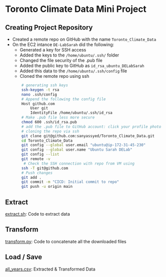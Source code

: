 # Toronto Climate Data Mini Project
## Creating Project Repository
* Created a remote repo on GitHub with the name `Toronto_Climate_Data`
* On the EC2 intance `DE-LabSarah` did the following:
    * Generated a key for SSH access
    * Added the keys to the `/home/ubuntu/.ssh/` folder
    * Changed the file security of the .pub file
    * Added the public key to GitHub as `id_rsa_ubuntu_DELabSarah`
    * Added this data to the `/home/ubuntu/.ssh/config` file
    * Cloned the remote repo using ssh
    ```bash
        # generating ssh keys    
        ssh-keygen -t rsa
        nano .ssh/config
        # Append the following the config file
        Host github.com
            User git
            IdentityFile /home/ubuntu/.ssh/id_rsa
        # Make .pub file less more secure 
        chmod 600 .ssh/id_rsa.pub
        # add the .pub file to GitHub account: click your profile photo -> Settings-> SSH and GPG keys -> New SSH key or Add SSH key
        # cloning the repo via ssh
        git clone git@github.com:sanyassyed/Toronto_Climate_Data.git
        cd Toronto_Climate_Data
        git config --global user.email "ubuntu@ip-172-31-45-230"
        git config --global user.name "Ubuntu Sarah DELab"
        git config --list
        git remote -v
         # Check the SSH connection with repo from VM using
        ssh -T git@github.com
        # Push changes
        git add .
        git commit -m "CICD: Initial commit to repo"
        git push -u origin main
    ```
## Extract
[extract.sh](./extract.sh): Code to extract data
## Transform
[transform.py](./transform.py): Code to concatenate all the downloaded files
## Load / Save
[all_years.csv](./all_years.csv): Extracted & Transformed Data